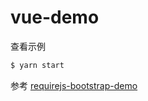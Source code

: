# vue-demo

查看示例

```bash
$ yarn start
```

参考 [requirejs-bootstrap-demo](https://github.com/sudo-cm/requirejs-bootstrap-demo)

